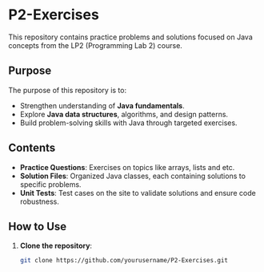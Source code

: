 # P2-Exercises

This repository contains practice problems and solutions focused on Java concepts from the LP2 (Programming Lab 2) course.

## Purpose

The purpose of this repository is to:

- Strengthen understanding of **Java fundamentals**.
- Explore **Java data structures**, algorithms, and design patterns.
- Build problem-solving skills with Java through targeted exercises.

## Contents

- **Practice Questions**: Exercises on topics like arrays, lists and etc.
- **Solution Files**: Organized Java classes, each containing solutions to specific problems.
- **Unit Tests**: Test cases on the site to validate solutions and ensure code robustness.

## How to Use

1. **Clone the repository**:
   ```bash
   git clone https://github.com/yourusername/P2-Exercises.git
